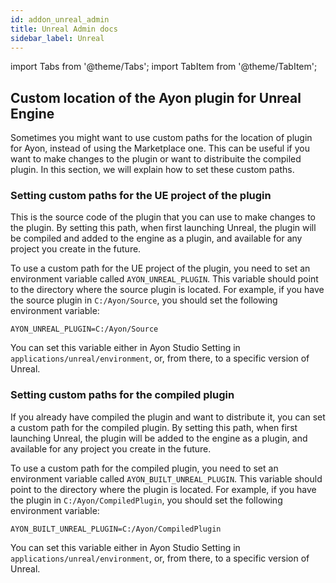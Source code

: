 ```yaml
---
id: addon_unreal_admin
title: Unreal Admin docs
sidebar_label: Unreal
---
```


import Tabs from '@theme/Tabs';
import TabItem from '@theme/TabItem';

## Custom location of the Ayon plugin for Unreal Engine

Sometimes you might want to use custom paths for the location of plugin for Ayon, instead of using the Marketplace one. This can be useful if you want to make changes to the plugin or want to distribuite the compiled plugin. In this section, we will explain how to set these custom paths.

### Setting custom paths for the UE project of the plugin

This is the source code of the plugin that you can use to make changes to the plugin. By setting this path, when first launching Unreal, the plugin will be compiled and added to the engine as a plugin, and available for any project you create in the future.

To use a custom path for the UE project of the plugin, you need to set an environment variable called `AYON_UNREAL_PLUGIN`. This variable should point to the directory where the source plugin is located. For example, if you have the source plugin in `C:/Ayon/Source`, you should set the following environment variable:

`AYON_UNREAL_PLUGIN=C:/Ayon/Source`

You can set this variable either in Ayon Studio Setting in `applications/unreal/environment`, or, from there, to a specific version of Unreal.

### Setting custom paths for the compiled plugin

If you already have compiled the plugin and want to distribute it, you can set a custom path for the compiled plugin. By setting this path, when first launching Unreal, the plugin will be added to the engine as a plugin, and available for any project you create in the future.

To use a custom path for the compiled plugin, you need to set an environment variable called `AYON_BUILT_UNREAL_PLUGIN`. This variable should point to the directory where the plugin is located. For example, if you have the plugin in `C:/Ayon/CompiledPlugin`, you should set the following environment variable:

`AYON_BUILT_UNREAL_PLUGIN=C:/Ayon/CompiledPlugin`

You can set this variable either in Ayon Studio Setting in `applications/unreal/environment`, or, from there, to a specific version of Unreal.
